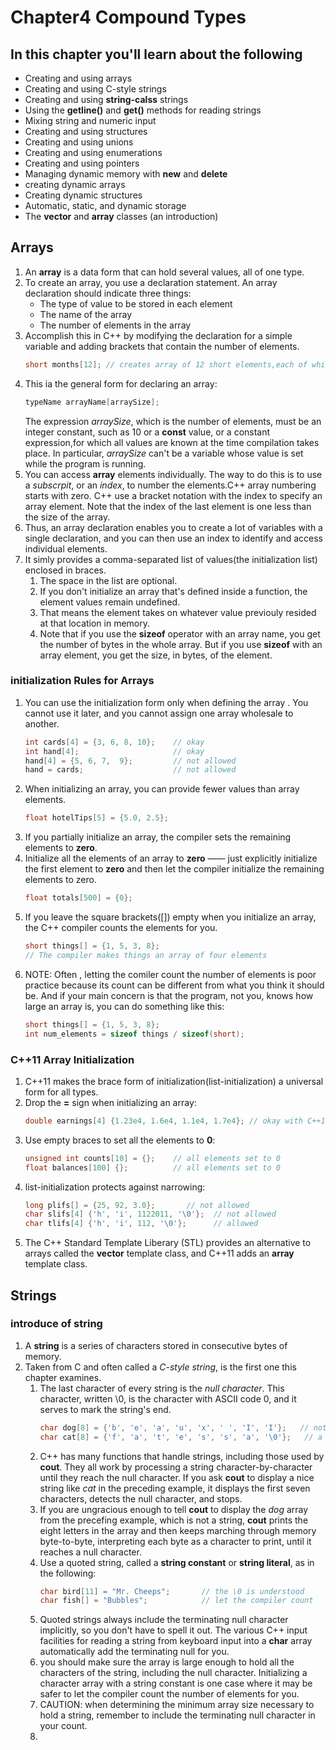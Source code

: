 # Chapter4 Compound Types
## In this chapter you'll learn about the following
+ Creating and using arrays
+ Creating and using C-style strings
+ Creating and using **string-calss** strings
+ Using the **getline()** and **get()** methods for reading strings
+ Mixing string and numeric input
+ Creating and using structures
+ Creating and using unions
+ Creating and using enumerations
+ Creating and using pointers
+ Managing dynamic memory with **new** and **delete**
+ creating dynamic arrays
+ Creating dynamic structures
+ Automatic, static, and dynamic storage
+ The **vector** and **array** classes (an introduction)


## Arrays
1. An **array** is a data form that can hold several values, all of one type.
2. To create an array, you use a declaration statement. An array declaration should indicate three things:
   +  The type of value to be stored in each element
   +  The name of the array
   +  The number of elements in the array
3. Accomplish this in C++ by modifying the declaration for a simple variable and adding brackets that contain the number of elements.
   ``` C++
   short months[12]; // creates array of 12 short elements,each of which can hold a type **short** value
   ```
4. This ia the general form for declaring an array:
   ``` C++
   typeName arrayName[arraySize];
   ```
   The expression *arraySize*, which is the number of elements, must be an integer constant, such as 10 or a **const** value, or a constant expression,for which all values are known at the time compilation takes place.
   In particular, *arraySize* can't be a variable whose value is set while the program is running.
5. You can access **array** elements individually. The way to do this is to use a *subscrpit*, or an *index*, to number the elements.C++ array numbering starts with zero. C++ use a bracket notation with the index to specify an array element. Note that the index of the last element is one less than the size of the array.
6. Thus, an array declaration enables you to create a lot of variables with a single declaration, and you can then use an index to identify and access individual elements.
7. It simly provides a comma-separated list of values(the initialization list) enclosed in braces. 
   1. The space in the list are optional. 
   2. If you don't initialize an array that's defined inside a function, the element values remain undefined.
   3. That means the element takes on whatever value previouly resided at that location in memory.     
   4. Note that if you use the **sizeof** operator with an array name, you get the number of bytes in the whole array. But if you use **sizeof** with an array element, you get the size, in bytes, of the element. 

### initialization Rules for Arrays
1. You can use the initialization form only when defining the array . You cannot use it later, and you cannot assign one array wholesale to another.
   ``` C++
   int cards[4] = {3, 6, 8, 10};    // okay
   int hand[4];                     // okay
   hand[4] = {5, 6, 7,  9};         // not allowed
   hand = cards;                    // not allowed
   ```
2. When initializing an array, you can provide fewer values than array elements.
   ``` C++
   float hotelTips[5] = {5.0, 2.5};
   ```
3. If you partially initialize an array, the compiler sets the remaining elements to **zero**.
4. Initialize all the elements of an array to **zero** —— just explicitly initialize the first element to **zero** and then let the compiler initialize the remaining elements to zero.
   ``` C++ 
   float totals[500] = {0};
   ```
5. If you leave the square brackets([]) empty when you initialize an array, the C++ compiler counts the elements for you.
   ```C++
   short things[] = {1, 5, 3, 8};
   // The compiler makes things an array of four elements
   ```
6. NOTE: Often , letting the comiler count the number of elements is poor practice because its count can be different from what you think it should be. And if your main concern is that the program, not you, knows how large an array is, you can do something like this:
      ``` C++
      short things[] = {1, 5, 3, 8};
      int num_elements = sizeof things / sizeof(short);
      ```
### C++11 Array Initialization
1. C++11 makes the brace form of initialization(list-initialization) a universal form for all types.
2. Drop the **=** sign when initializing an array:
      ```C++
      double earnings[4] {1.23e4, 1.6e4, 1.1e4, 1.7e4}; // okay with C++11
      ```
3. Use empty braces to set all the elements to **0**:
   ```C++
   unsigned int counts[10] = {};    // all elements set to 0
   float balances[100] {};          // all elements set to 0
   ```
4. list-initialization protects against narrowing:
   ```C++
   long plifs[] = {25, 92, 3.0};       // not allowed
   char slifs[4] {'h', 'i', 1122011, '\0'};  // not allowed
   char tlifs[4] {'h', 'i', 112, '\0'};      // allowed
   ```
5. The C++ Standard Template Liberary (STL) provides an alternative to arrays called the **vector** template class, and C++11 adds an **array** template class.

## Strings
### introduce of string
1. A **string** is a series of characters stored in consecutive bytes of memory. 
2. Taken from C and often called a *C-style string*, is the first one this chapter examines.
   1. The last character of every string is the *null character*. This character, written \0, is the character with ASCII code 0, and it serves to mark the string's end.
      ```C++
      char dog[8] = {'b', 'e', 'a', 'u', 'x', ' ', 'I', 'I'};   // not a string!
      char cat[8] = {'f', 'a', 't', 'e', 's', 's', 'a', '\0'};   // a string
      ```
   2. C++ has many functions that handle strings, including those used by **cout**. They all work by processing a string character-by-character until they reach the null character. If you ask **cout** to display a nice string like *cat* in the preceding example, it displays the first seven characters, detects the null character, and stops.
   3. If you are ungracious enough to tell **cout** to display the *dog* array from the precefing example, which is not a string, **cout** prints the eight letters in the array and then keeps marching through memory byte-to-byte, interpreting each byte as a character to print, until it reaches a null character.
   4. Use a quoted string, called a **string constant** or **string literal**, as in the following:
      ```C++
      char bird[11] = "Mr. Cheeps";       // the \0 is understood
      char fish[] = "Bubbles";            // let the compiler count
   5. Quoted strings always include the terminating null character implicitly, so you don't have to spell it out. The various C++ input facilities for reading a string from keyboard input into a **char** array automatically add the terminating null for you.
   6. you should make sure the array is large enough to hold all the characters of the string, including the null character. Initializing a character array with a string constant is one case where it may be safer to let the compiler count the number of elements for you.
   7. CAUTION: when determining the minimum array size necessary to hold a string, remember to include the terminating null character in your count.
   8. 